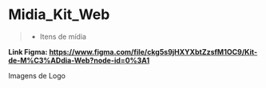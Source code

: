 # Midia_Kit_Web
> * Itens de mídia


**Link Figma: https://www.figma.com/file/ckg5s9jHXYXbtZzsfM1OC9/Kit-de-M%C3%ADdia-Web?node-id=0%3A1**

Imagens de Logo


